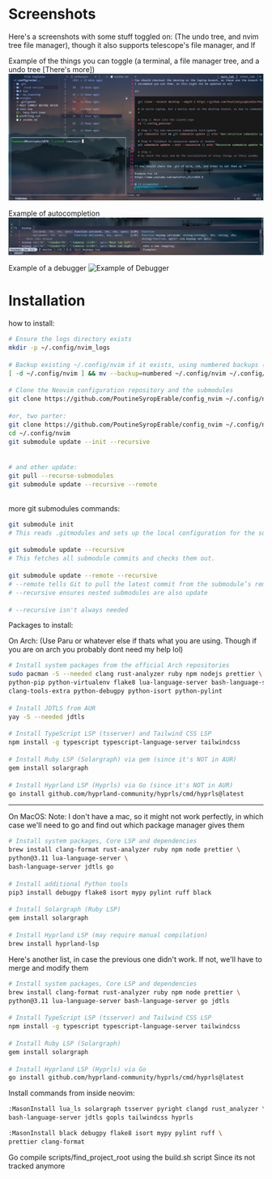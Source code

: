 # Screenshots

Here's a screenshots with some stuff toggled on:
(The undo tree, and nvim tree file manager), though it also supports telescope's file manager, and lf

Example of the things you can toggle (a terminal, a file manager tree, and a undo tree [There's more])
![Screenshots example of toggle-able](./screenshots.png)

Example of autocompletion
![Example of autocomplete](./zzz_auto_complete.png)

Example of a debugger
![Example of Debugger](./zz_debugger.png)

# Installation

how to install:

```bash
# Ensure the logs directory exists
mkdir -p ~/.config/nvim_logs

# Backup existing ~/.config/nvim if it exists, using numbered backups (~1, ~2, etc.)
[ -d ~/.config/nvim ] && mv --backup=numbered ~/.config/nvim ~/.config/nvim_backup

# Clone the Neovim configuration repository and the submodules
git clone https://github.com/PoutineSyropErable/config_nvim ~/.config/nvim --recurse-submodules

#or, two parter:
git clone https://github.com/PoutineSyropErable/config_nvim ~/.config/nvim
cd ~/.config/nvim
git submodule update --init --recursive


# and other update: 
git pull --recurse-submodules
git submodule update --recursive --remote



```

more git submodules commands: 
```bash
git submodule init
# This reads .gitmodules and sets up the local configuration for the submo

git submodule update --recursive
# This fetches all submodule commits and checks them out.

git submodule update --remote --recursive
# --remote tells Git to pull the latest commit from the submodule’s remote branch instead of just the commit recorded in the superproject.
# --recursive ensures nested submodules are also update

# --recursive isn't always needed
```

Packages to install:

On Arch: (Use Paru or whatever else if thats what you are using. Though if you are on arch you probably dont need my help lol)

```bash
# Install system packages from the official Arch repositories
sudo pacman -S --needed clang rust-analyzer ruby npm nodejs prettier \
python-pip python-virtualenv flake8 lua-language-server bash-language-server go \
clang-tools-extra python-debugpy python-isort python-pylint

# Install JDTLS from AUR
yay -S --needed jdtls

# Install TypeScript LSP (tsserver) and Tailwind CSS LSP
npm install -g typescript typescript-language-server tailwindcss

# Install Ruby LSP (Solargraph) via gem (since it's NOT in AUR)
gem install solargraph

# Install Hyprland LSP (Hyprls) via Go (since it's NOT in AUR)
go install github.com/hyprland-community/hyprls/cmd/hyprls@latest


```

---

On MacOS:
Note: I don't have a mac, so it might not work perfectly, in which case we'll need to go and find out which package manager gives them

```bash
# Install system packages, Core LSP and dependencies
brew install clang-format rust-analyzer ruby npm node prettier \
python@3.11 lua-language-server \
bash-language-server jdtls go

# Install additional Python tools
pip3 install debugpy flake8 isort mypy pylint ruff black

# Install Solargraph (Ruby LSP)
gem install solargraph

# Install Hyprland LSP (may require manual compilation)
brew install hyprland-lsp
```

Here's another list, in case the previous one didn't work. If not, we'll have to merge and modify them

```bash
# Install system packages, Core LSP and dependencies
brew install clang-format rust-analyzer ruby npm node prettier \
python@3.11 lua-language-server bash-language-server go jdtls

# Install TypeScript LSP (tsserver) and Tailwind CSS LSP
npm install -g typescript typescript-language-server tailwindcss

# Install Ruby LSP (Solargraph)
gem install solargraph

# Install Hyprland LSP (Hyprls) via Go
go install github.com/hyprland-community/hyprls/cmd/hyprls@latest


```

Install commands from inside neovim:

```bash
:MasonInstall lua_ls solargraph tsserver pyright clangd rust_analyzer \
bash-language-server jdtls gopls tailwindcss hyprls
```

```bash
:MasonInstall black debugpy flake8 isort mypy pylint ruff \
prettier clang-format
```

Go compile scripts/find_project_root
using the build.sh script
Since its not tracked anymore
